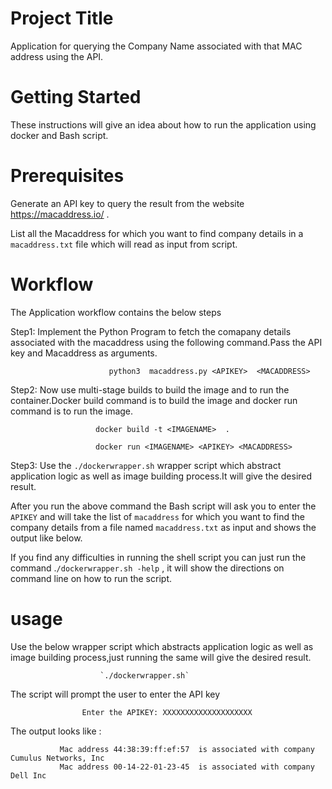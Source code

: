 Project Title
============================

   Application for querying  the Company Name associated with that MAC address using the API.
   
Getting Started
==============================
   
   These instructions will give an idea about how to run the application using docker and Bash script.
   
Prerequisites
==========================
  
   Generate an API key to query the result from the website https://macaddress.io/ .
   
   List all the Macaddress for which you want to find company details  in a `macaddress.txt` file which will read as input from script.
   
Workflow
======================
  The Application workflow contains the below steps

Step1: Implement the Python Program to fetch the comapany details associated with the macaddress using the following command.Pass the API key and Macaddress as arguments.

                          python3  macaddress.py <APIKEY>  <MACADDRESS>

Step2: Now use multi-stage builds to build the image and to run the container.Docker build command is to build the image and docker  run command is to run the image.
  
                       docker build -t <IMAGENAME>  .
                       
                       docker run <IMAGENAME> <APIKEY> <MACADDRESS>
                       
 Step3:  Use the `./dockerwrapper.sh`   wrapper script which abstract application logic as well as image building process.It will give  the desired result.
 
 After you run the above command the Bash script will ask you to enter the `APIKEY` and will take the list of `macaddress` for which you want to find the company details from a file named `macaddress.txt` as input and shows the output like below.

If you find any difficulties in running the shell script you can just run the command .`/dockerwrapper.sh -help` , it will show the directions on command line on  how to run the script.
  
 
                 
usage
===============================
  
  
 Use the below  wrapper script which abstracts application logic as well as image building process,just running the same will give the desired result.
   
                        `./dockerwrapper.sh`
  
   The script will prompt the user to enter the API key                   
                    
                    Enter the APIKEY: XXXXXXXXXXXXXXXXXXXX
                    
 
The output looks like :
                                                                                           
               Mac address 44:38:39:ff:ef:57  is associated with company Cumulus Networks, Inc  
               Mac address 00-14-22-01-23-45  is associated with company Dell Inc


